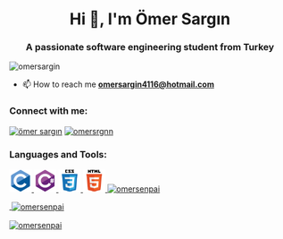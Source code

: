 <h1 align="center">Hi 👋, I'm Ömer Sargın</h1>
<h3 align="center">A passionate software engineering student from Turkey</h3>

<p align="left"> <img src="https://komarev.com/ghpvc/?username=omersenpai&label=Profile%20views&color=0e75b6&style=flat" alt="omersargin" /> </p>

- 📫 How to reach me **omersargin4116@hotmail.com**

<h3 align="left">Connect with me:</h3>
<p align="left">
<a href="https://www.linkedin.com/in/%C3%B6mer-tar%C4%B1k-sarg%C4%B1n-4aa5b0210/" target="blank"><img align="center" src="https://raw.githubusercontent.com/rahuldkjain/github-profile-readme-generator/master/src/images/icons/Social/linked-in-alt.svg" alt="ömer sargın" height="30" width="40" /></a>
<a href="https://instagram.com/berkkiyi_" target="blank"><img align="center" src="https://raw.githubusercontent.com/rahuldkjain/github-profile-readme-generator/master/src/images/icons/Social/instagram.svg" alt="omersrgnn" height="30" width="40" /></a>
</p>

<h3 align="left">Languages and Tools:</h3>
<p align="left"> <a href="https://www.cprogramming.com/" target="_blank" rel="noreferrer"> <img src="https://raw.githubusercontent.com/devicons/devicon/master/icons/c/c-original.svg" alt="c" width="40" height="40"/> </a> <a href="https://www.w3schools.com/cs/" target="_blank" rel="noreferrer"> <img src="https://raw.githubusercontent.com/devicons/devicon/master/icons/csharp/csharp-original.svg" alt="csharp" width="40" height="40"/> </a> <a href="https://www.w3schools.com/css/" target="_blank" rel="noreferrer"> <img src="https://raw.githubusercontent.com/devicons/devicon/master/icons/css3/css3-original-wordmark.svg" alt="css3" width="40" height="40"/> </a> <a href="https://www.w3.org/html/" target="_blank" rel="noreferrer"> <img src="https://raw.githubusercontent.com/devicons/devicon/master/icons/html5/html5-original-wordmark.svg" alt="html5" width="40" height="40"/> </a> </a> <a href="https://developer.mozilla.org/en-US/docs/Web/JavaScript" target="_blank" rel="noreferrer"> <img src="https://raw.githubusercontent.com/devicons/devicon/master/icons/javascript/java

<p><img align="left" src="https://github-readme-stats.vercel.app/api/top-langs?username=omersenpai&show_icons=true&locale=en&layout=compact" alt="omersenpai" /></p>

<p>&nbsp;<img align="center" src="https://github-readme-stats.vercel.app/api?username=omersenpai&show_icons=true&locale=en" alt="omersenpai" /></p>

<p><img align="center" src="https://github-readme-streak-stats.herokuapp.com/?user=omersenpai&" alt="omersenpai" /></p>



